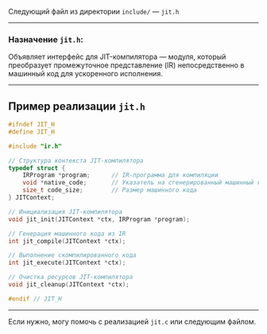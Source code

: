 Следующий файл из директории `include/` — `jit.h`

---

### Назначение `jit.h`:

Объявляет интерфейс для JIT-компилятора — модуля, который преобразует промежуточное представление (IR) непосредственно в машинный код для ускоренного исполнения.

---

## Пример реализации `jit.h`

```c
#ifndef JIT_H
#define JIT_H

#include "ir.h"

// Структура контекста JIT-компилятора
typedef struct {
    IRProgram *program;      // IR-программа для компиляции
    void *native_code;       // Указатель на сгенерированный машинный код
    size_t code_size;        // Размер машинного кода
} JITContext;

// Инициализация JIT-компилятора
void jit_init(JITContext *ctx, IRProgram *program);

// Генерация машинного кода из IR
int jit_compile(JITContext *ctx);

// Выполнение скомпилированного кода
int jit_execute(JITContext *ctx);

// Очистка ресурсов JIT-компилятора
void jit_cleanup(JITContext *ctx);

#endif // JIT_H
```

---

Если нужно, могу помочь с реализацией `jit.c` или следующим файлом.

